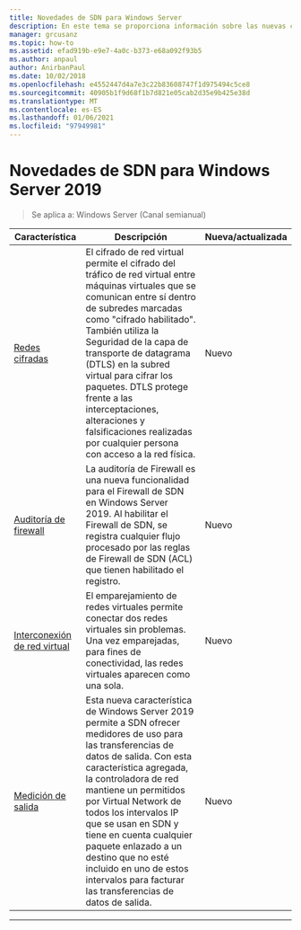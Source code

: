 ```yaml
---
title: Novedades de SDN para Windows Server
description: En este tema se proporciona información sobre las nuevas características de redes definidas por software para Windows Server 1709
manager: grcusanz
ms.topic: how-to
ms.assetid: efad919b-e9e7-4a0c-b373-e68a092f93b5
ms.author: anpaul
author: AnirbanPaul
ms.date: 10/02/2018
ms.openlocfilehash: e4552447d4a7e3c22b83608747f1d975494c5ce8
ms.sourcegitcommit: 40905b1f9d68f1b7d821e05cab2d35e9b425e38d
ms.translationtype: MT
ms.contentlocale: es-ES
ms.lasthandoff: 01/06/2021
ms.locfileid: "97949981"
---
```

# <a name="whats-new-in-sdn-for-windows-server-2019"></a>Novedades de SDN para Windows Server 2019

>Se aplica a: Windows Server (Canal semianual)


|                         **Característica**                          |                                                                                                                                                                                         **Descripción**                                                                                                                                                                                         | **Nueva/actualizada** |
|--------------------------------------------------------------|-------------------------------------------------------------------------------------------------------------------------------------------------------------------------------------------------------------------------------------------------------------------------------------------------------------------------------------------------------------------------------------------------|-----------------|
| [Redes cifradas](vnet-encryption/sdn-vnet-encryption.md) | El cifrado de red virtual permite el cifrado del tráfico de red virtual entre máquinas virtuales que se comunican entre sí dentro de subredes marcadas como "cifrado habilitado". También utiliza la Seguridad de la capa de transporte de datagrama (DTLS) en la subred virtual para cifrar los paquetes. DTLS protege frente a las interceptaciones, alteraciones y falsificaciones realizadas por cualquier persona con acceso a la red física. |       Nuevo       |
|    [Auditoría de firewall](security/sdn-firewall-auditing.md)    |                                                                                            La auditoría de Firewall es una nueva funcionalidad para el Firewall de SDN en Windows Server 2019. Al habilitar el Firewall de SDN, se registra cualquier flujo procesado por las reglas de Firewall de SDN (ACL) que tienen habilitado el registro.                                                                                            |       Nuevo       |
| [Interconexión de red virtual](vnet-peering/sdn-vnet-peering.md)  |                                                                                                                      El emparejamiento de redes virtuales permite conectar dos redes virtuales sin problemas. Una vez emparejadas, para fines de conectividad, las redes virtuales aparecen como una sola.                                                                                                                      |       Nuevo       |
|           [Medición de salida](manage/sdn-egress.md)            |                  Esta nueva característica de Windows Server 2019 permite a SDN ofrecer medidores de uso para las transferencias de datos de salida. Con esta característica agregada, la controladora de red mantiene un permitidos por Virtual Network de todos los intervalos IP que se usan en SDN y tiene en cuenta cualquier paquete enlazado a un destino que no esté incluido en uno de estos intervalos para facturar las transferencias de datos de salida.                   |       Nuevo       |

---



